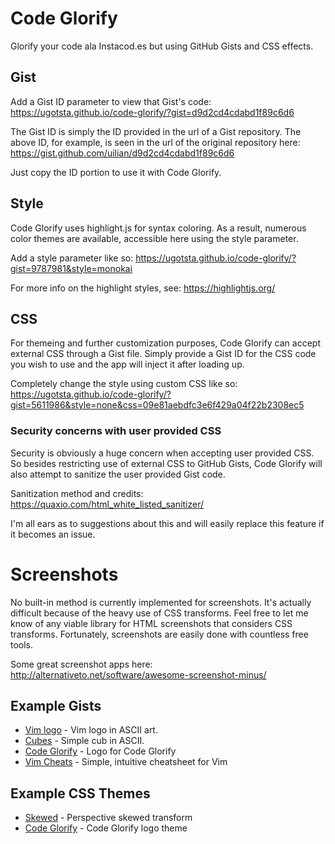 # Code Glorify

Glorify your code ala Instacod.es but using GitHub Gists and CSS effects.

## Gist

Add a Gist ID parameter to view that Gist's code:
https://ugotsta.github.io/code-glorify/?gist=d9d2cd4cdabd1f89c6d6

The Gist ID is simply the ID provided in the url of a Gist repository. The above ID, for example, is seen in the url of the original repository here: https://gist.github.com/uilian/d9d2cd4cdabd1f89c6d6

Just copy the ID portion to use it with Code Glorify.

## Style

Code Glorify uses highlight.js for syntax coloring. As a result, numerous color themes are available, accessible here using the style parameter.

Add a style parameter like so:
https://ugotsta.github.io/code-glorify/?gist=9787981&style=monokai

For more info on the highlight styles, see: https://highlightjs.org/

## CSS

For themeing and further customization purposes, Code Glorify can accept external CSS through a Gist file. Simply provide a Gist ID for the CSS code you wish to use and the app will inject it after loading up.

Completely change the style using custom CSS like so:
https://ugotsta.github.io/code-glorify/?gist=5611986&style=none&css=09e81aebdfc3e6f429a04f22b2308ec5

### Security concerns with user provided CSS

Security is obviously a huge concern when accepting user provided CSS. So besides restricting use of external CSS to GitHub Gists, Code Glorify will also attempt to sanitize the user provided Gist code.

Sanitization method and credits:
https://quaxio.com/html_white_listed_sanitizer/

I'm all ears as to suggestions about this and will easily replace this feature if it becomes an issue.

# Screenshots

No built-in method is currently implemented for screenshots. It's actually difficult because of the heavy use of CSS transforms. Feel free to let me know of any viable library for HTML screenshots that considers CSS transforms. Fortunately, screenshots are easily done with countless free tools.

Some great screenshot apps here: http://alternativeto.net/software/awesome-screenshot-minus/

## Example Gists
- [Vim logo](?gist=5611986) - Vim logo in ASCII art.
- [Cubes](?gist=9787981) - Simple cub in ASCII.
- [Code Glorify](?gist=26c789ec14f70f57a35c0f4efff615d9) - Logo for Code Glorify
- [Vim Cheats](?gist=c002acb756d5cf09b1ad98494a81baa3) - Simple, intuitive cheatsheet for Vim

## Example CSS Themes
- [Skewed](?css=1fca8332dd34ccfc0eba084deb023962) - Perspective skewed transform
- [Code Glorify](?css=3df562d921295d88564e24b828c0b8b6) - Code Glorify logo theme
